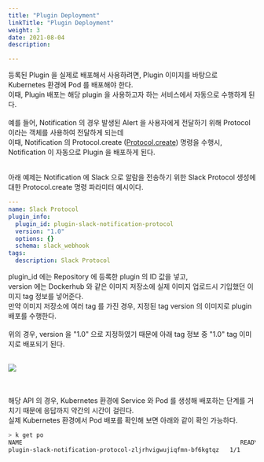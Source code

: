 ```yaml
---
title: "Plugin Deployment"
linkTitle: "Plugin Deployment"
weight: 3
date: 2021-08-04
description: 

---
```

등록된 Plugin 을 실제로 배포해서 사용하려면, Plugin 이미지를 바탕으로 Kubernetes 환경에 Pod 를 배포해야 한다.  
이때, Plugin 배포는 해당 plugin 을 사용하고자 하는 서비스에서 자동으로 수행하게 된다.
<br><br>
예를 들어, Notification 의 경우 발생된 Alert 을 사용자에게 전달하기 위해 Protocol 이라는 객체를 사용하여 전달하게 되는데  
이때, Notification 의 Protocol.create ([Protocol.create](https://spaceone-dev.gitbook.io/spaceone-apis/notification/v1/protocol#create)) 명령을 수행시, Notification 이 자동으로 Plugin 을 배포하게 된다.
<br><br>

아래 예제는 Notification 에 Slack 으로 알람을 전송하기 위한 Slack Protocol 생성에 대한 Protocol.create 명령 파라미터 예시이다.

~~~yaml
---
name: Slack Protocol
plugin_info:
  plugin_id: plugin-slack-notification-protocol
  version: "1.0"
  options: {}
  schema: slack_webhook
tags:
  description: Slack Protocol
~~~

plugin_id 에는 Repository 에 등록한 plugin 의 ID 값을 넣고,  
version 에는 Dockerhub 와 같은 이미지 저장소에 실제 이미지 업로드시 기입했던 이미지 tag 정보를 넣어준다.  
만약 이미지 저장소에 여러 tag 를 가진 경우, 지정된 tag version 의 이미지로 plugin 배포를 수행한다.
<br><br>
위의 경우, version 을 "1.0" 으로 지정하였기 때문에
아래 tag 정보 중 "1.0" tag 이미지로 배포되기 된다. 
<br><br>

![](/docs/plugins/developer_guide/developer_guide_img/dockerhub_slack_protocol.png)

<br><br>
해당 API 의 경우, Kubernetes 환경에 Service 와 Pod 를 생성해 배포하는 단계를 거치기 때문에 응답까지 약간의 시간이 걸린다.  
실제 Kubernetes 환경에서 Pod 배포를 확인해 보면 아래와 같이 확인 가능하다.

~~~bash
> k get po
NAME                                                              READY   STATUS    RESTARTS   AGE
plugin-slack-notification-protocol-zljrhvigwujiqfmn-bf6kgtqz   1/1     Running   0          1m
~~~







